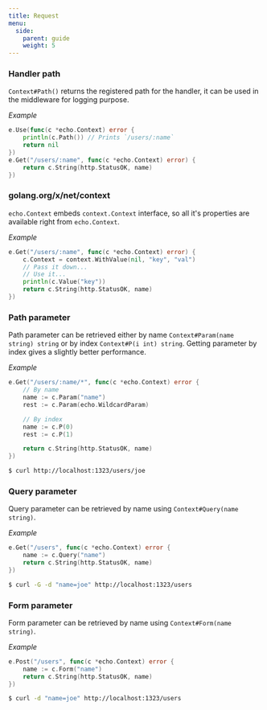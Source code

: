 ```yaml
---
title: Request
menu:
  side:
    parent: guide
    weight: 5
---
```


### Handler path

`Context#Path()` returns the registered path for the handler, it can be used in the
middleware for logging purpose.

*Example*

```go
e.Use(func(c *echo.Context) error {
    println(c.Path()) // Prints `/users/:name`
    return nil
})
e.Get("/users/:name", func(c *echo.Context) error) {
    return c.String(http.StatusOK, name)
})
```

### golang.org/x/net/context

`echo.Context` embeds `context.Context` interface, so all it's properties
are available right from `echo.Context`.

*Example*

```go
e.Get("/users/:name", func(c *echo.Context) error) {
    c.Context = context.WithValue(nil, "key", "val")
    // Pass it down...
    // Use it...
    println(c.Value("key"))
    return c.String(http.StatusOK, name)
})
```

### Path parameter

Path parameter can be retrieved either by name `Context#Param(name string) string`
or by index `Context#P(i int) string`. Getting parameter by index gives a slightly
better performance.

*Example*

```go
e.Get("/users/:name/*", func(c *echo.Context) error {
	// By name
	name := c.Param("name")
    rest := c.Param(echo.WildcardParam)

	// By index
	name := c.P(0)
	rest := c.P(1)

	return c.String(http.StatusOK, name)
})
```

```sh
$ curl http://localhost:1323/users/joe
```

### Query parameter

Query parameter can be retrieved by name using `Context#Query(name string)`.

*Example*

```go
e.Get("/users", func(c *echo.Context) error {
	name := c.Query("name")
	return c.String(http.StatusOK, name)
})
```

```sh
$ curl -G -d "name=joe" http://localhost:1323/users
```

### Form parameter

Form parameter can be retrieved by name using `Context#Form(name string)`.

*Example*

```go
e.Post("/users", func(c *echo.Context) error {
	name := c.Form("name")
	return c.String(http.StatusOK, name)
})
```

```sh
$ curl -d "name=joe" http://localhost:1323/users
```
